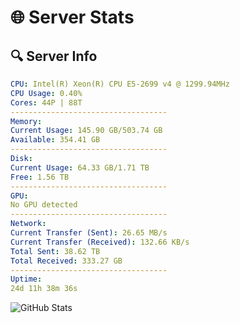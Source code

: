 # 🌐 Server Stats
## 🔍 Server Info
```yaml
CPU: Intel(R) Xeon(R) CPU E5-2699 v4 @ 1299.94MHz
CPU Usage: 0.40%
Cores: 44P | 88T
-----------------------------------
Memory:
Current Usage: 145.90 GB/503.74 GB
Available: 354.41 GB
-----------------------------------
Disk:
Current Usage: 64.33 GB/1.71 TB
Free: 1.56 TB
-----------------------------------
GPU:
No GPU detected
-----------------------------------
Network:
Current Transfer (Sent): 26.65 MB/s
Current Transfer (Received): 132.66 KB/s
Total Sent: 38.62 TB
Total Received: 333.27 GB
-----------------------------------
Uptime:
24d 11h 38m 36s
```
![GitHub Stats](https://img.shields.io/badge/Updated-2025-04-01_09:01:25-blue)